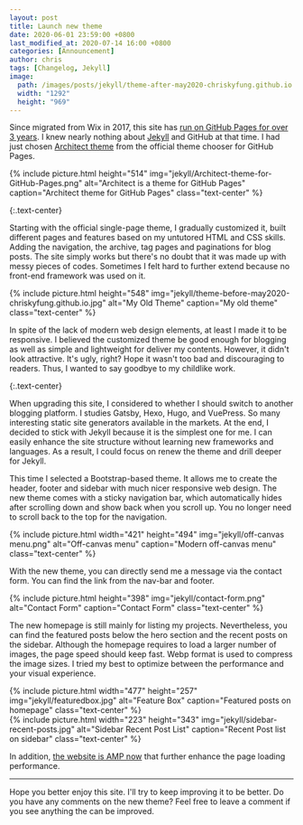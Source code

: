 ```yaml
---
layout: post
title: Launch new theme
date: 2020-06-01 23:59:00 +0800
last_modified_at: 2020-07-14 16:00 +0800
categories: [Announcement]
author: chris
tags: [Changelog, Jekyll]
image: 
  path: /images/posts/jekyll/theme-after-may2020-chriskyfung.github.io.png
  width: "1292"
  height: "969"
---
```


Since migrated from Wix in 2017, this site has [run on GitHub Pages for over 3 years](/blog/2017/02/26/new-site-is-opened). I knew nearly nothing about [Jekyll](https://jekyllrb.com/) and GitHub at that time. I had just chosen [Architect theme](https://pages-themes.github.io/architect/) from the official theme chooser for GitHub Pages.

{% include picture.html height="514" img="jekyll/Architect-theme-for-GitHub-Pages.png" alt="Architect is a theme for GitHub Pages" caption="Architect theme for GitHub Pages" class="text-center" %}

{:.text-center}
<i class='fas fa-angle-down' style='font-size:48px'></i>

Starting with the official single-page theme, I gradually customized it, built different pages and features based on my untutored HTML and CSS skills. Adding the navigation, the archive, tag pages and paginations for blog posts. The site simply works but there's no doubt that it was made up with messy pieces of codes. Sometimes I felt hard to further extend because no front-end framework was used on it.

{% include picture.html height="548" img="jekyll/theme-before-may2020-chriskyfung.github.io.jpg" alt="My Old Theme" caption="My old theme" class="text-center" %}

In spite of the lack of modern web design elements, at least I made it to be responsive. I believed the customized theme  be good enough for blogging as well as simple and lightweight for deliver my contents. However, it didn't look attractive. It's ugly, right? Hope it wasn't too bad and discouraging to readers. Thus, I wanted to say goodbye to my childlike work.

{:.text-center}
<i class='fas fa-angle-down' style='font-size:48px'></i>

When upgrading this site, I considered to whether I should switch to another blogging platform. I studies Gatsby, Hexo, Hugo, and VuePress. So many interesting static site generators available in the markets. At the end, I decided to stick with Jekyll because it is the simplest one for me. I can easily enhance the site structure without learning new frameworks and languages. As a result, I could focus on renew the theme and drill deeper for Jekyll.

This time I selected a Bootstrap-based theme. It allows me to create the header, footer and sidebar with much nicer responsive web design. The new theme comes with a sticky navigation bar, which automatically hides after scrolling down and show back when you scroll up. You no longer need to scroll back to the top for the navigation.

{% include picture.html width="421" height="494" img="jekyll/off-canvas menu.png" alt="Off-canvas menu" caption="Modern off-canvas menu" class="text-center" %}

With the new theme, you can directly send me a message via the contact form. You can find the link from the nav-bar and footer.

{% include picture.html height="398" img="jekyll/contact-form.png" alt="Contact Form" caption="Contact Form" class="text-center" %}

The new homepage is still mainly for listing my projects. Nevertheless, you can find the featured posts below the hero section and the recent posts on the sidebar. Although the homepage requires to load a larger number of images, the page speed should keep fast. Webp format is used to compress the image sizes. I tried my best to optimize between the performance and your visual experience.

<div class="row">
    <div class="col col-8">
        {% include picture.html width="477" height="257" img="jekyll/featuredbox.jpg" alt="Feature Box" caption="Featured posts on homepage" class="text-center" %}
    </div>
    <div class="col col-4">
        {% include picture.html width="223" height="343" img="jekyll/sidebar-recent-posts.jpg" alt="Sidebar Recent Post List" caption="Recent Post list on sidebar" class="text-center" %}
    </div>
</div>

In addition, [the website is AMP now](/blog/amp-now) that further enhance the page loading performance.

* * *

Hope you better enjoy this site. I'll try to keep improving it to be better. Do you have any comments on the new theme? Feel free to leave a comment if you see anything the can be improved.
